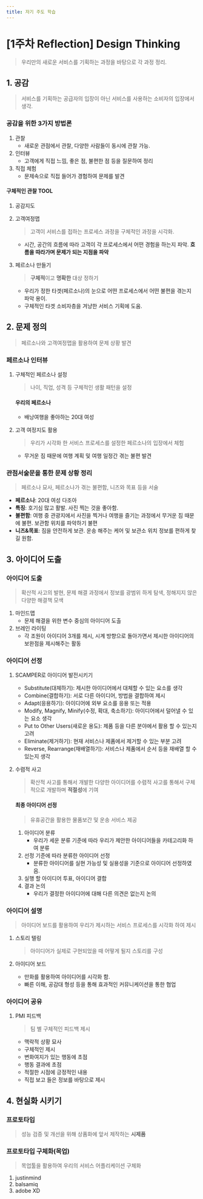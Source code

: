 ```yaml
---
title: 자기 주도 학습
---
```


# [1주차 Reflection] Design Thinking

> 우리만의 새로운 서비스를 기획하는 과정을 바탕으로 각 과정 정리.

## 1. 공감

> 서비스를 기획하는 공급자의 입장이 아닌 서비스를 사용하는 소비자의 입장에서 생각.

### 공감을 위한 3가지 방법론

1. 관찰
   - 새로운 관점에서 관찰, 다양한 사람들이 동시에 관찰 가능.
2. 인터뷰
   - 고객에게 직접 느낌, 좋은 점, 불편한 점 등을 질문하여 정리
3. 직접 체험
   - 문제속으로 직접 들어가 경험하여 문제를 발견

#### 구체적인 관찰 TOOL

1. 공감지도

2. 고객여정맵

   > 고객이 서비스를 접하는 프로세스 과정을 구체적인 과정을 시각화.

   - 시간, 공간의 흐름에 따라 고객이 각 프로세스에서 어떤 경험을 하는지 파악. **흐름을 따라가며 문제가 되는 지점을 파악**

3. 페르소나 만들기

   > **구체적**이고 **명확한** 대상 정하기

   - 우리가 정한 타겟(페르소나)의 눈으로 어떤 프로세스에서 어떤 불편을 겪는지 파악 용이.
   - 구체적인 타겟 소비자층을 겨냥한 서비스 기획에 도움.

## 2. 문제 정의

> 페르소나와 고객여정맵을 활용하여 문제 상황 발견

### 페르소나 인터뷰

1. 구체적인 페르소나 설정

   > 나이, 직업, 성격 등 구체적인 생활 패턴을 설정

   #### 우리의 페르소나

   - 배낭여행을 좋아하는 20대 여성

2. 고객 여정지도 활용

   > 우리가 시각화 한 서비스 프로세스를 설정한 페르소나의 입장에서 체험

   - 무거운 짐 때문에 여행 계획 및 여행 일정간 겪는 불편 발견

### 관점서술문을 통한 문제 상황 정리

> 페르소나 묘사, 페르소나가 겪는 불편함, 니즈와 목표 등을 서술

- **페르소나**: 20대 여성 다조아
- **특징**: 호기심 많고 활발. 사진 찍는 것을 좋아함.
- **불편함**: 여행 중 관광지에서 사진을 찍거나 여행을 즐기는 과정에서 무거운 짐 때문에 불편. 보관함 위치를 파악하기 불편
- **니즈&목표**: 짐을 안전하게 보관. 운송 해주는 케어 및 보관소 위치 정보를 편하게 찾길 원함.

## 3. 아이디어 도출

### 아이디어 도출

> 확산적 사고의 발현, 문제 해결 과정에서 정보를 광범위 하게 탐색, 정해지지 않은 다양한 해결책 모색

1. 마인드맵
   - 문제 해결을 위한 변수 중심의 아이디어 도출
2. 브레인 라이팅
   - 각 조원이 아이디어 3개를 제시, 시계 방향으로 돌아가면서 제시한 아이디어의 보완점을 제시해주는 활동

### 아이디어 선정

1. SCAMPER로 아이디어 발전시키기

   - Substitute(대체하기): 제시한 아이디어에서 대체할 수 있는 요소를 생각
   - Combine(결합하기): 서로 다른 아이디어, 방법을 결합하여 제시
   - Adapt(응용하기): 아이디어에 외부 요소를 응용 또는 적용
   - Modify, Magnify, Minify(수정, 확대, 축소하기): 아이디어에서 덜어낼 수 있는 요소 생각
   - Put to Other Users(새로운 용도):  제품 등을 다른 분야에서 활용 할 수 있는지 고려
   - Eliminate(제거하기): 현재 서비스나 제품에서 제거할 수 있는 부분 고려
   - Reverse, Rearrange(재배열하기): 서비스나 제품에서  순서 등을 재배열 할 수 있는지 생각

2. 수렴적 사고

   > 확산적 사고를 통해서 개발한 다양한 아이디어를 수렴적 사고를 통해서 구체적으로 개발하며 **적절성**에 기여

   #### 최종 아이디어 선정

   > 유휴공간을 활용한 물품보간 및 운송 서비스 제공

   1. 아이디어 분류
      - 우리가 세운 분류 기준에 따라 우리가 제안한 아이디어들을 카테고리화 하여 분류
   2. 선정 기준에 따라 분류한 아이디어 선정
      - 분류한 아이디어를 실현 가능성 및 실용성을 기준으로 아이디어 선정하였음.
   3. 실행 할 아이디어 투표, 아이디어 결합
   4. 결과 논의
      - 우리가 결정한 아이디어에 대해 다른 의견은 없는지 논의

### 아이디어 설명

> 아이디어 보드를 활용하여 우리가 제시하는 서비스 프로세스를 시각화 하여 제시

1. 스토리 텔링

   > 아이디어가 실제로 구현되었을 때 어떻게 될지 스토리를 구성

2. 아이디어 보드

   - 만화를 활용하여 아이디어를 시각화 함.
   - 빠른 이해, 공감대 형성 등을 통해 효과적인 커뮤니케이션을 통한 협업

### 아이디어 공유

1. PMI 피드백

   > 팀 별 구체적인 피드백 제시

   - 맥락적 상황 묘사
   - 구체적인 제시
   - 변화여지가 있는 행동에 초점
   - 행동 결과에 초점
   - 적절한 시점에 긍정적인 내용
   - 직접 보고 들은 정보를 바탕으로 제시

## 4. 현실화 시키기

### 프로토타입

> 성능 검증 및 개선을 위해 상품화에 앞서 제작하는 **시제품**

### 프로토타입 구체화(목업)

> 목업툴을 활용하여 우리의 서비스 어플리케이션 구체화

1. justinmind
2. balsamiq
3. adobe XD
